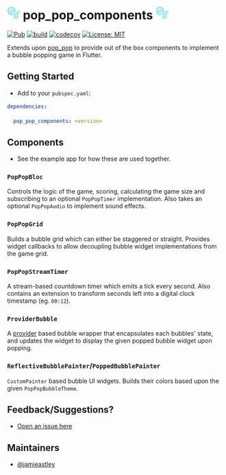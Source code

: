 # <img src="https://github.com/jamieastley/pop_pop/raw/master/docs/bubbles.png" alt="bubbles" width="30"/> pop_pop_components <img src="https://github.com/jamieastley/pop_pop/raw/master/docs/bubbles.png" alt="bubbles" width="30"/>

<p align="left">
<a href="https://pub.dev/packages/pop_pop"><img src="https://img.shields.io/pub/v/pop_pop_components.svg" alt="Pub"></a>
<a href="https://github.com/jamieastley/pop_pop/actions"><img src="https://github.com/jamieastley/pop_pop/workflows/pop_pop_components/badge.svg" alt="build"></a>
<a href="https://codecov.io/gh/jamieastley/pop_pop"><img src="https://codecov.io/gh/jamieastley/pop_pop/branch/master/graph/badge.svg" alt="codecov"></a>
<a href="https://opensource.org/licenses/MIT"><img src="https://img.shields.io/badge/license-MIT-purple.svg" alt="License: MIT"></a>
</p>

Extends upon [pop_pop](https://pub.dev/pop_pop) to provide out of the box components to implement a bubble popping game in Flutter.

## Getting Started

* Add to your `pubspec.yaml`:
```yaml
dependencies:
  
  pop_pop_components: <version>
```

## Components

- See the example app for how these are used together.

### `PopPopBloc`

Controls the logic of the game, scoring, calculating the game size and subscribing to an optional `PopPopTimer` implementation. Also takes an optional `PopPopAudio` to implement sound effects.

### `PopPopGrid`

Builds a bubble grid which can either be staggered or straight. Provides widget callbacks to allow decoupling bubble widget implementations from the game grid.

### `PopPopStreamTimer`

A stream-based countdown timer which emits a tick every second. Also contains an extension to transform seconds left into a digital clock timestamp (eg. `00:12`).

### `ProviderBubble`

A [provider](https://pub.dev/provider) based bubble wrapper that encapsulates each bubbles' state, and updates the widget to display the given popped bubble widget upon popping.

### `ReflectiveBubblePainter`/`PoppedBubblePainter`

`CustomPainter` based bubble UI widgets. Builds their colors based upon the given `PopPopBubbleTheme`.



###

## Feedback/Suggestions?

- [Open an issue here](https://github.com/jamieastley/pop_pop/issues)

## Maintainers

- [@jamieastley](https://github.com/jamieastley)